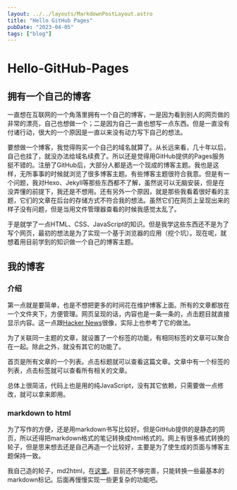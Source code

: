 ```yaml
---
layout: ../../layouts/MarkdownPostLayout.astro
title: "Hello GitHub Pages"
pubDate: "2023-04-05"
tags: ["blog"]
---
```


# Hello-GitHub-Pages

## 拥有一个自己的博客

一直想在互联网的一个角落里拥有一个自己的博客，一是因为看到别人的网页做的非常的漂亮，自己也想做一个；二是因为自己一直也想写一点东西。但是一直没有付诸行动，很大的一个原因是一直以来没有动力写下自己的想法。

要想做一个博客，我觉得购买一个自己的域名就算了。从长远来看，几十年以后，自己也挂了，就没办法给域名续费了。所以还是觉得用GitHub提供的Pages服务挺不错的。注册了GitHub后，大部分人都是选一个现成的博客主题。我也是这样，无所事事的时候就浏览了很多博客主题。有些博客主题很符合我意。但是有一个问题，我对Hexo、Jekyll等那些东西都不了解，虽然说可以无脑安装，但是在没弄懂的前提下，我还是不想用。还有另外一个原因，就是那些我看着很好看的主题，它们的文章在后台的存储方式不符合我的想法。虽然它们在网页上呈现出来的样子没有问题，但是当用文件管理器查看的时候我感觉太乱了。

于是就学了一点HTML、CSS、JavaScript的知识。但是我学这些东西还不是为了写个网页，最初的想法是为了实现一个基于浏览器的应用（挖个坑）。现在呢，就想着用目前学到的知识做一个自己的博客主题。

## 我的博客

### 介绍

第一点就是要简单，也是不想把更多的时间花在维护博客上面。所有的文章都放在一个文件夹下，方便管理。网页呈现的话，内容也是一条一条的，点击题目就直接显示内容。这一点跟[Hacker News](https://news.ycombinator.com/news)很像，实际上也参考了它的做法。


为了关联同一主题的文章，就设置了一个标签的功能，有相同标签的文章可以聚合在一起。除此之外，就没有其它的功能了。

首页是所有文章的一个列表。点击标题就可以查看这篇文章。文章中有一个标签的列表，点击标签就可以查看所有相关的文章。

总体上很简洁，代码上也是用的纯JavaScript，没有其它依赖，只需要做一点修改，就可以拿来即用。

### markdown to html

为了写作的方便，还是用markdown书写比较好。但是GitHub提供的是静态的网页，所以还得把markdown格式的笔记转换成html格式的。网上有很多格式转换的轮子，但是思来想去还是自己再造一个比较好，主要是为了使生成的页面与博客主题保持一致。

我自己造的轮子，md2html，在[这里](https://www.github.com/longfei-chen/md2html)。目前还不够完善，只能转换一些最基本的markdown标记。后面再慢慢实现一些更复杂的功能吧。
